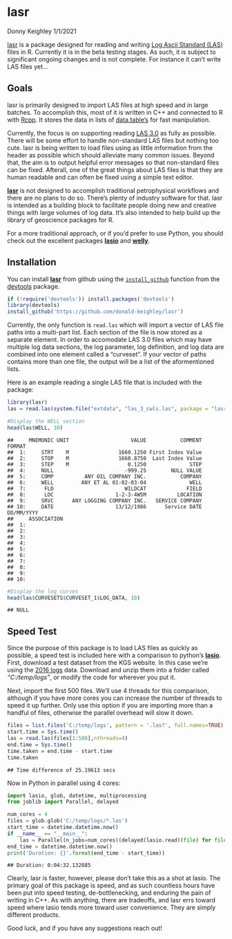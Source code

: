 lasr
================
Donny Keighley
1/1/2021

[lasr](https://github.com/donald-keighley/lasr) is a package designed
for reading and writing [Log Ascii Standard
(LAS)](https://www.cwls.org/products/) files in R. Currently it is in
the beta testing stages. As such, it is subject to significant ongoing
changes and is not complete. For instance it can’t write LAS files yet…

Goals
-----

lasr is primarily designed to import LAS files at high speed and in
large batches. To accomplish this, most of it is written in C++ and
connected to R with [Rcpp](http://www.rcpp.org/). It stores the data in
lists of [data.table’s](https://rdatatable.gitlab.io/data.table/) for
fast manipulation.

Currently, the focus is on supporting reading [LAS
3.0](https://www.cwls.org/wp-content/uploads/2014/09/LAS_3_File_Structure.pdf)
as fully as possible. There will be some effort to handle non-standard
LAS files but nothing too cute. lasr is being written to load files
using as little information from the header as possible which should
alleviate many common issues. Beyond that, the aim is to output helpful
error messages so that non-standard files can be fixed. Afterall, one of
the great things about LAS files is that they are human readable and can
often be fixed using a simple text editor.

[**lasr**](https://github.com/donald-keighley/lasr) is not designed to
accomplish traditional petrophysical workflows and there are no plans to
do so. There’s plenty of industry software for that. lasr is intended as
a building block to facilitate people doing new and creative things with
large volumes of log data. It’s also intended to help build up the
library of geoscience packages for R.

For a more traditional approach, or if you’d prefer to use Python, you
should check out the excellent packages
[**lasio**](https://lasio.readthedocs.io/en/latest/index.html) and
[**welly**](https://welly.readthedocs.io/en/latest/api/welly.html).

Installation
------------

You can install [**lasr**](https://github.com/donald-keighley/lasr) from
github using the
[`install_github`](https://www.rdocumentation.org/packages/devtools/versions/1.13.6/topics/install_github)
function from the [devtools](https://devtools.r-lib.org/) package.

``` r
if (!require('devtools')) install.packages('devtools')
library(devtools)
install_github('https://github.com/donald-keighley/lasr')
```

Currently, the only function is `read.las` which will import a vector of
LAS file paths into a multi-part list. Each section of the file is now
stored as a separate element. In order to accomodate LAS 3.0 files which
may have multiple log data sections, the log parameter, log definition,
and log data are combined into one element called a “curveset”. If your
vector of paths contains more than one file, the output will be a list
of the aformentioned lists.

Here is an example reading a single LAS file that is included with the
package:

``` r
library(lasr)
las = read.las(system.file("extdata", "las_3_cwls.las", package = "lasr"))

#Display the WELL section
head(las$WELL, 10)
```

    ##     MNEMONIC UNIT                    VALUE           COMMENT     FORMAT
    ##  1:     STRT    M                1660.1250 First Index Value           
    ##  2:     STOP    M                1660.8750  Last Index Value           
    ##  3:     STEP    M                   0.1250              STEP           
    ##  4:     NULL                       -999.25        NULL VALUE           
    ##  5:     COMP          ANY OIL COMPANY INC.           COMPANY           
    ##  6:     WELL         ANY ET AL 01-02-03-04              WELL           
    ##  7:      FLD                       WILDCAT             FIELD           
    ##  8:      LOC                    1-2-3-4W5M          LOCATION           
    ##  9:     SRVC      ANY LOGGING COMPANY INC.   SERVICE COMPANY           
    ## 10:     DATE                    13/12/1986      Service DATE DD/MM/YYYY
    ##     ASSOCIATION
    ##  1:            
    ##  2:            
    ##  3:            
    ##  4:            
    ##  5:            
    ##  6:            
    ##  7:            
    ##  8:            
    ##  9:            
    ## 10:

``` r
#Display the log curves
head(las$CURVESETS$CURVESET_1$LOG_DATA, 10)
```

    ## NULL

Speed Test
----------

Since the purpose of this package is to load LAS files as quickly as
possible, a speed test is included here with a comparison to python’s
[**lasio**](https://lasio.readthedocs.io/en/latest/index.html). First,
download a test dataset from the KGS website. In this case we’re using
the [2016 logs](http://www.kgs.ku.edu/PRS/Scans/Log_Summary/2016.zip)
data. Download and unzip them into a folder called *“C:/temp/logs”*, or
modify the code for wherever you put it.

Next, import the first 500 files. We’ll use 4 threads for this
comparison, although if you have more cores you can increase the number
of threads to speed it up further. Only use this option if you are
importing more than a handful of files, otherwise the parallel overhead
will slow it down.

``` r
files = list.files('C:/temp/logs', pattern = '.las?', full.names=TRUE)
start.time = Sys.time()
las = read.las(files[1:500],nthreads=4)
end.time = Sys.time()
time.taken = end.time - start.time
time.taken
```

    ## Time difference of 25.19613 secs

Now in Python in parallel using 4 cores:

``` python
import lasio, glob, datetime, multiprocessing
from joblib import Parallel, delayed

num_cores = 4
files = glob.glob('C:/temp/logs/*.las')
start_time = datetime.datetime.now()
if __name__ == "__main__":
    las = Parallel(n_jobs=num_cores)(delayed(lasio.read)(file) for file in files[0:499])
end_time = datetime.datetime.now()
print('Duration: {}'.format(end_time - start_time))
```

    ## Duration: 0:04:32.132885

Clearly, lasr is faster, however, please don’t take this as a shot at
lasio. The primary goal of this package is speed, and as such countless
hours have been put into speed testing, de-bottlenecking, and enduring
the pain of writing in C++. As with anything, there are tradeoffs, and
lasr errs toward speed where lasio tends more toward user convenience.
They are simply different products.

Good luck, and if you have any suggestions reach out!
